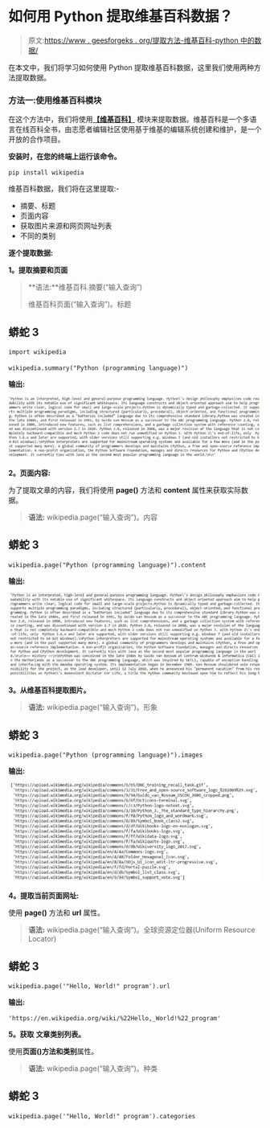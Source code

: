 # 如何用 Python 提取维基百科数据？

> 原文:[https://www . geesforgeks . org/提取方法-维基百科-python 中的数据/](https://www.geeksforgeeks.org/how-to-extract-wikipedia-data-in-python/)

在本文中，我们将学习如何使用 Python 提取维基百科数据，这里我们使用两种方法提取数据。

### **方法一:使用**维基百科**模块**

在这个方法中，我们将使用[**【维基百科】**](https://www.geeksforgeeks.org/wikipedia-module-in-python/) 模块来提取数据。维基百科是一个多语言在线百科全书，由志愿者编辑社区使用基于维基的编辑系统创建和维护，是一个开放的合作项目。

**安装时，在您的终端上运行该命令。**

```
pip install wikipedia
```

维基百科数据，我们将在这里提取:-

*   摘要、标题
*   页面内容
*   获取图片来源和网页网址列表
*   不同的类别

**逐个提取数据:**

**1。提取摘要和页面**

> **语法:**维基百科.摘要(“输入查询”)
> 
> 维基百科页面(“输入查询”)。标题

## 蟒蛇 3

```
import wikipedia

wikipedia.summary("Python (programming language)")
```

**输出:**

![](img/44cbad3d93cb668150b76bb35dd9723b.png)

**2。页面内容:**

为了提取文章的内容，我们将使用 **page()** 方法和 **content** 属性来获取实际数据。

> **语法:** wikipedia.page(“输入查询”)。内容

## 蟒蛇 3

```
wikipedia.page("Python (programming language)").content
```

**输出:**

![](img/9f756656a89e036e8d634167c04440fd.png)

**3。从维基百科提取图片。**

> **语法:** wikipedia.page(“输入查询”)。形象

## 蟒蛇 3

```
wikipedia.page("Python (programming language)").images
```

**输出:**

![](img/8278e985c88f4ef11e3747da48ac2ef8.png)

**4。提取当前页面网址:**

使用 **page()** 方法和 **url** 属性。

> **语法:** wikipedia.page(“输入查询”)。全球资源定位器(Uniform Resource Locator)

## 蟒蛇 3

```
wikipedia.page('"Hello, World!" program').url
```

**输出:**

```
'https://en.wikipedia.org/wiki/%22Hello,_World!%22_program'
```

**5。获取** **文章类别列表。**

使用**页面()**方法和**类别**属性。

> **语法:** wikipedia.page(“输入查询”)。种类

## 蟒蛇 3

```
wikipedia.page('"Hello, World!" program').categories
```